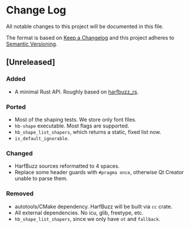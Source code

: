 # Change Log
All notable changes to this project will be documented in this file.

The format is based on [Keep a Changelog](http://keepachangelog.com/)
and this project adheres to [Semantic Versioning](http://semver.org/).

## [Unreleased]
### Added
- A minimal Rust API. Roughly based on [harfbuzz_rs](https://github.com/manuel-rhdt/harfbuzz_rs).

### Ported
- Most of the shaping tests. We store only font files.
- `hb-shape` executable. Most flags are supported.
- `hb_shape_list_shapers`, which returns a static, fixed list now.
- `is_default_ignorable`.

### Changed
- HarfBuzz sources reformatted to 4 spaces.
- Replace some header guards with `#pragma once`, otherwise Qt Creator unable to parse them.

### Removed
- autotools/CMake dependency. HarfBuzz will be built via `cc` crate.
- All external dependencies. No icu, glib, freetype, etc.
- `hb_shape_list_shapers`, since we only have `ot` and `fallback`.
